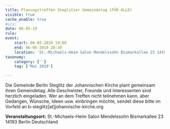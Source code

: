 ```yaml
---
title: Planungstreffen Steglitzer Gemeindetag (FÜR ALLE)
visible: true
cache_enable: true
#ics: 
date: 06-05-19
rule: 
event:
	start: 06-05-2019 19:00
	end: 06-05-2019 20:30
	location: 'St.-Michaels-Heim Salon Mendelssohn Bismarkallee 23 14193 Berlin Deutschland'
taxonomy:
	category: ['']
	tag: ['Mai 2019']

---
```

Die Gemeinde Berlin Steglitz der Johannischen Kirche plant gemeinsam ihren Gemeindetag. Alle Geschwister, Freunde und Interessenten sind herzlich eingeladen. Wer an dem Treffen nicht teilnehmen kann, aber Gedangen, Wünsche, Ideen usw. einbringen möchte, sendet diese bitte im Vorfeld an b-steglitz[at]johannische-kirche.org


**Veranstaltungsort:** St.-Michaels-Heim
Salon Mendelssohn
Bismarkallee 23
14193 Berlin
Deutschland

